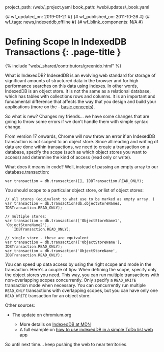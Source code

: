 project_path: /web/_project.yaml book_path: /web/updates/_book.yaml

{# wf_updated_on: 2019-01-21 #} {# wf_published_on: 2011-10-26 #} {# wf_tags: news,indexeddb,offline #} {# wf_blink_components: N/A #}

# Defining Scope In IndexedDB Transactions {: .page-title }

{% include "web/_shared/contributors/greenido.html" %}

What is IndexedDB? IndexedDB is an evolving web standard for storage of significant amounts of structured data in the browser and for high performance searches on this data using indexes. In other words, IndexedDB is an object store. It is not the same as a relational database, which has tables with collections rows and columns. It is an important and fundamental difference that affects the way that you design and build your applications (more on the - [basic concepts](https://developer.mozilla.org/en-US/docs/Web/API/IndexedDB_API/Basic_Concepts_Behind_IndexedDB#Database)).

So what is new? Changes my friends... we have some changes that are going to throw some errors if we don't handle them with simple syntax change.

From version 17 onwards, Chrome will now throw an error if an IndexedDB transaction is not scoped to an object store. Since all reading and writing of data are done within transactions, we need to create a transaction on a database, specify the scope (such as which object stores you want to access) and determine the kind of access (read only or write).

What does it means in code? Well, instead of passing an empty array to our database.transaction:

    var transaction = db.transaction([], IDBTransaction.READ_ONLY);
    

You should scope to a particular object store, or list of object stores:

    // all stores (equivalent to what use to be marked as empty array. )
    var transaction = db.transaction(db.objectStoreNames, IDBTransaction.READ_ONLY);
    
    // multiple stores:
    var transaction = db.transaction(['ObjectStoreName1', 'ObjectStoreName2'],
        IDBTransaction.READ_ONLY);
    
    // single store - these are equivalent
    var transaction = db.transaction(['ObjectStoreName'], IDBTransaction.READ_ONLY);
    var transaction = db.transaction('ObjectStoreName', IDBTransaction.READ_ONLY);
    

You can speed up data access by using the right scope and mode in the transaction. Here's a couple of tips: When defining the scope, specify only the object stores you need. This way, you can run multiple transactions with non-overlapping scopes concurrently. Only specify a `READ_WRITE` transaction mode when necessary. You can concurrently run multiple `READ_ONLY` transactions with overlapping scopes, but you can have only one `READ_WRITE` transaction for an object store.

Other sources:

* The update on chromium.org<a /></li> 
    
    * More details on [IndexedDB at MDN](https://developer.mozilla.org/en-US/docs/Web/API/IndexedDB_API)
    * A full example on [how to use indexedDB in a simple ToDo list web app](/web/ilt/pwa/lab-indexeddb)</ul> 
    
    So until next time... keep pushing the web to near territories.